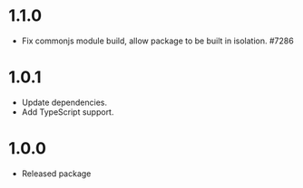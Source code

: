 # 1.1.0

-   Fix commonjs module build, allow package to be built in isolation. #7286

# 1.0.1

-   Update dependencies.
-   Add TypeScript support.

# 1.0.0

-   Released package
